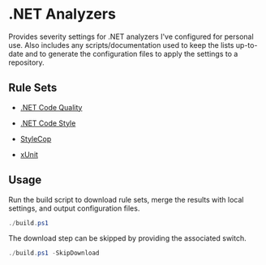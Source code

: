 # .NET Analyzers

Provides severity settings for .NET analyzers I've configured for personal use. Also includes any scripts/documentation used to keep
the lists up-to-date and to generate the configuration files to apply the settings to a repository.

## Rule Sets

- [.NET Code Quality](https://learn.microsoft.com/en-us/dotnet/fundamentals/code-analysis/quality-rules)

- [.NET Code Style](https://learn.microsoft.com/en-us/dotnet/fundamentals/code-analysis/style-rules)

- [StyleCop](https://github.com/DotNetAnalyzers/StyleCopAnalyzers/blob/master/StyleCop.Analyzers/StyleCop.Analyzers.CodeFixes/rulesets/StyleCopAnalyzersDefault.ruleset)

- [xUnit](https://xunit.net/xunit.analyzers/rules/)

## Usage

Run the build script to download rule sets, merge the results with local settings, and output configuration files.

```powershell
./build.ps1
```

The download step can be skipped by providing the associated switch.

```powershell
./build.ps1 -SkipDownload
```
